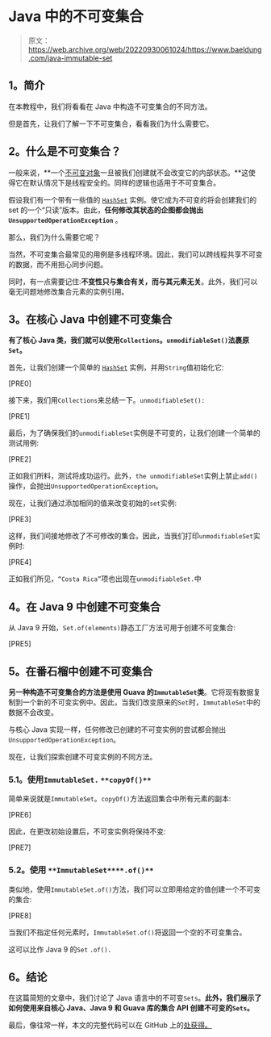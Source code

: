# Java 中的不可变集合

> 原文：<https://web.archive.org/web/20220930061024/https://www.baeldung.com/java-immutable-set>

## **1。简介**

在本教程中，我们将看看在 Java 中构造不可变集合的不同方法。

但是首先，让我们了解一下不可变集合，看看我们为什么需要它。

## **2。什么是不可变集合？**

一般来说，**一个[不可变对象](/web/20220926153229/https://www.baeldung.com/java-immutable-object)一旦被我们创建就不会改变它的内部状态。**这使得它在默认情况下是线程安全的。同样的逻辑也适用于不可变集合。

假设我们有一个带有一些值的 [`HashSet`](/web/20220926153229/https://www.baeldung.com/java-hashset) 实例。使它成为不可变的将会创建我们的 set 的一个“只读”版本。由此，**任何修改其状态的企图都会抛出`UnsupportedOperationException`** 。

那么，我们为什么需要它呢？

当然，不可变集合最常见的用例是多线程环境。因此，我们可以跨线程共享不可变的数据，而不用担心同步问题。

同时，有一点需要记住:**不变性只与集合有关，而与其元素无关**。此外，我们可以毫无问题地修改集合元素的实例引用。

## **3。在核心 Java 中创建不可变集合**

**有了核心 Java 类，我们就可以使用`Collections`。`unmodifiableSet()`法裹原`Set`。**

首先，让我们创建一个简单的 [`HashSet`](/web/20220926153229/https://www.baeldung.com/java-hashset) 实例，并用`String`值初始化它:

[PRE0]

接下来，我们用`Collections`来总结一下。`unmodifiableSet():`

[PRE1]

最后，为了确保我们的`unmodifiableSet`实例是不可变的，让我们创建一个简单的测试用例:

[PRE2]

正如我们所料，测试将成功运行。此外，`the unmodifiableSet`实例上禁止`add()`操作，会抛出`UnsupportedOperationException`。

现在，让我们通过添加相同的值来改变初始的`set`实例:

[PRE3]

这样，我们间接地修改了不可修改的集合。因此，当我们打印`unmodifiableSet`实例时:

[PRE4]

正如我们所见，`“Costa Rica”`项也出现在`unmodifiableSet.`中

## **4。在 Java 9 中创建不可变集合**

从 Java 9 开始，`Set.of(elements)`静态工厂方法可用于创建不可变集合:

[PRE5]

## **5。在番石榴中创建不可变集合**

**另一种构造不可变集合的方法是使用 Guava 的`ImmutableSet`类**。它将现有数据复制到一个新的不可变实例中。因此，当我们改变原来的`Set`时，`ImmutableSet`中的数据不会改变。

与核心 Java 实现一样，任何修改已创建的不可变实例的尝试都会抛出`UnsupportedOperationException`。

现在，让我们探索创建不可变实例的不同方法。

### **5.1。使用`ImmutableSet.`** `**copyOf()**`

简单来说就是`ImmutableSet`。`copyOf()`方法返回集合中所有元素的副本:

[PRE6]

因此，在更改初始设置后，不可变实例将保持不变:

[PRE7]

### **5.2。使用** `**ImmutableSet****.of()**`

类似地，使用`ImmutableSet.of()`方法，我们可以立即用给定的值创建一个不可变的集合:

[PRE8]

当我们不指定任何元素时，`ImmutableSet.of()`将返回一个空的不可变集合。

这可以比作 Java 9 的`Set` `.of().`

## **6。结论**

在这篇简短的文章中，我们讨论了 Java 语言中的不可变`Sets`。**此外，我们展示了如何使用来自核心 Java、Java 9 和 Guava 库的集合 API 创建不可变的`Sets`。**

最后，像往常一样，本文的完整代码可以在 GitHub 上的[处获得。](https://web.archive.org/web/20220926153229/https://github.com/eugenp/tutorials/tree/master/core-java-modules/core-java-collections-set)